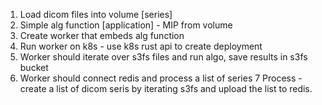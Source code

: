 1. Load dicom files into volume [series]
2. Simple alg function [application] - MIP from volume
3. Create worker that embeds alg function
4. Run worker on k8s - use k8s rust api to create deployment
5. Worker should iterate over s3fs files and run algo, save results in s3fs bucket
6. Worker should connect redis and process a list of series
7 Process - create a list of dicom seris by iterating s3fs and upload the list to redis.
